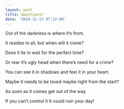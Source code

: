 ```yaml
---
layout: post
title: Questions?
date: '2010-12-13 07:32:00'
---
```


Out of the darkness
is where it’s from.

It resides in all,
but when will it come?

Does it lie in wait
for the perfect time?

Or rear it’s ugly head
when there’s need for a crime?

You can see it in shadows
and feel it in your heart.

Maybe it needs to be loved
maybe right from the start?

As soon as it comes
get out of the way

If you can’t control it
It could ruin your day!
